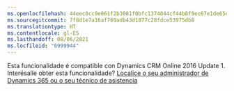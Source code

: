 ```yaml
---
ms.openlocfilehash: 44eec0cc9e861f2b3081f0bfc1374044cf44b8f9ec67e1de65cd29cc27f9ad2e
ms.sourcegitcommit: 7f8d1e7a16af769adb43d1877c28fdce53975db8
ms.translationtype: HT
ms.contentlocale: gl-ES
ms.lasthandoff: 08/06/2021
ms.locfileid: "6999944"
---
```

Esta funcionalidade é compatible con Dynamics CRM Online 2016 Update 1. Interésalle obter esta funcionalidade? [Localice o seu administrador de Dynamics 365 ou o seu técnico de asistencia](/dynamics365/customerengagement/on-premises/basics/find-administrator-support)